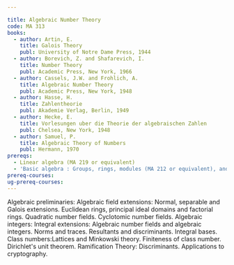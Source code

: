 ```yaml
---

title: Algebraic Number Theory
code: MA 313
books:
  - author: Artin, E. 
    title: Galois Theory
    publ: University of Notre Dame Press, 1944
  - author: Borevich, Z. and Shafarevich, I.
    title: Number Theory
    publ: Academic Press, New York, 1966
  - author: Cassels, J.W. and Frohlich, A. 
    title: Algebraic Number Theory
    publ: Academic Press, New York, 1948
  - author: Hasse, H.  
    title: Zahlentheorie
    publ: Akademie Verlag, Berlin, 1949
  - author: Hecke, E.  
    title: Vorlesungen uber die Theorie der algebraischen Zahlen
    publ: Chelsea, New York, 1948
  - author: Samuel, P.   
    title: Algebraic Theory of Numbers
    publ: Hermann, 1970
prereqs: 
  - Linear algebra (MA 219 or equivalent)
  - 'Basic algebra : Groups, rings, modules (MA 212 or equivalent), and algebraic field extensions'
prereq-courses: 
ug-prereq-courses: 
---
```


Algebraic preliminaries: Algebraic field extensions: Normal, separable and
Galois extensions. Euclidean rings, principal ideal domains and factorial
rings. Quadratic number fields. Cyclotomic number fields.
Algebraic integers:
Integral extensions: Algebraic number fields and algebraic integers. Norms and
traces. Resultants and discriminants. Integral bases.
Class numbers:Lattices and Minkowski theory. Finiteness of class number.
Dirichlet's unit theorem.
Ramification Theory: Discriminants.
Applications to cryptography.

